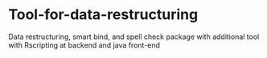 # Tool-for-data-restructuring
Data restructuring, smart bind, and spell check package with additional tool with Rscripting at backend and java front-end
